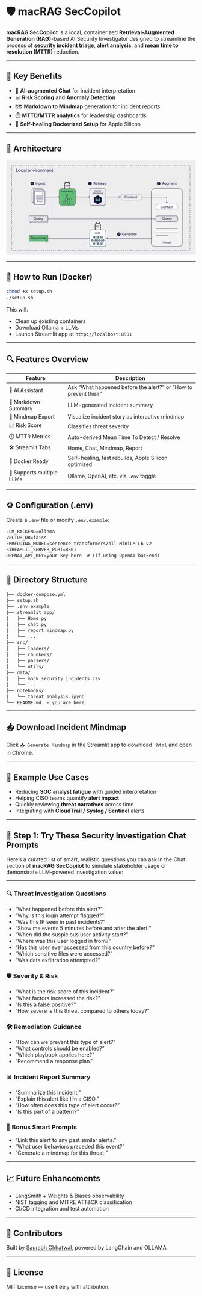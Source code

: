 # 🛡️ macRAG SecCopilot

**macRAG SecCopilot** is a local, containerized **Retrieval-Augmented Generation (RAG)**-based AI Security Investigator designed to streamline the process of **security incident triage**, **alert analysis**, and **mean time to resolution (MTTR)** reduction.

---

## 📌 Key Benefits

- 🧠 **AI-augmented Chat** for incident interpretation
- 📊 **Risk Scoring** and **Anomaly Detection**
- 🗺️ **Markdown to Mindmap** generation for incident reports
- ⏱️ **MTTD/MTTR analytics** for leadership dashboards
- 🐳 **Self-healing Dockerized Setup** for Apple Silicon

---

## 🧠 Architecture

![macRAG Architecture](./docs/ragaidemo.png)

---

## 🚀 How to Run (Docker)

```bash
chmod +x setup.sh
./setup.sh
```

This will:
- Clean up existing containers
- Download Ollama + LLMs
- Launch Streamlit app at `http://localhost:8501`

---

## 🔍 Features Overview

| Feature                    | Description |
|----------------------------|-------------|
| 🔐 AI Assistant            | Ask “What happened before the alert?” or “How to prevent this?” |
| 📄 Markdown Summary        | LLM-generated incident summary |
| 🧠 Mindmap Export          | Visualize incident story as interactive mindmap |
| 📈 Risk Score              | Classifies threat severity |
| ⏱️ MTTR Metrics            | Auto-derived Mean Time To Detect / Resolve |
| 🛠️ Streamlit Tabs          | Home, Chat, Mindmap, Report |
| 🐳 Docker Ready            | Self-healing, fast rebuilds, Apple Silicon optimized |
| 🧪 Supports multiple LLMs  | Ollama, OpenAI, etc. via `.env` toggle |

---

## ⚙️ Configuration (.env)

Create a `.env` file or modify `.env.example`:

```env
LLM_BACKEND=ollama
VECTOR_DB=faiss
EMBEDDING_MODEL=sentence-transformers/all-MiniLM-L6-v2
STREAMLIT_SERVER_PORT=8501
OPENAI_API_KEY=your-key-here  # (if using OpenAI backend)
```

---

## 📂 Directory Structure

```text
├── docker-compose.yml
├── setup.sh
├── .env.example
├── streamlit_app/
│   ├── Home.py
│   ├── chat.py
│   ├── report_mindmap.py
│   └── ...
├── src/
│   ├── loaders/
│   ├── chunkers/
│   ├── parsers/
│   └── utils/
├── data/
│   ├── mock_security_incidents.csv
│   └── ...
├── notebooks/
│   └── threat_analysis.ipynb
└── README.md  ← you are here
```

---

## 📥 Download Incident Mindmap

Click `📥 Generate Mindmap` in the Streamlit app to download `.html` and open in Chrome.

---

## 🧠 Example Use Cases

- Reducing **SOC analyst fatigue** with guided interpretation
- Helping CISO teams quantify **alert impact**
- Quickly reviewing **threat narratives** across time
- Integrating with **CloudTrail / Syslog / Sentinel** alerts

---

## 🧠 Step 1: Try These Security Investigation Chat Prompts

Here’s a curated list of smart, realistic questions you can ask in the Chat section of **macRAG SecCopilot** to simulate stakeholder usage or demonstrate LLM-powered investigation value:

---

### 🔍 Threat Investigation Questions
- “What happened before this alert?”
- “Why is this login attempt flagged?”
- “Was this IP seen in past incidents?”
- “Show me events 5 minutes before and after the alert.”
- “When did the suspicious user activity start?”
- “Where was this user logged in from?”
- “Has this user ever accessed from this country before?”
- “Which sensitive files were accessed?”
- “Was data exfiltration attempted?”

### 🛡️ Severity & Risk
- “What is the risk score of this incident?”
- “What factors increased the risk?”
- “Is this a false positive?”
- “How severe is this threat compared to others today?”

### 🛠 Remediation Guidance
- “How can we prevent this type of alert?”
- “What controls should be enabled?”
- “Which playbook applies here?”
- “Recommend a response plan.”

### 📊 Incident Report Summary
- “Summarize this incident.”
- “Explain this alert like I’m a CISO.”
- “How often does this type of alert occur?”
- “Is this part of a pattern?”

### 🧠 Bonus Smart Prompts
- “Link this alert to any past similar alerts.”
- “What user behaviors preceded this event?”
- “Generate a mindmap for this threat.”

---

## 📈 Future Enhancements

- LangSmith + Weights & Biases observability
- NIST tagging and MITRE ATT&CK classification
- CI/CD integration and test automation

---

## 🤝 Contributors

Built by [Saurabh Chhatwal](https://www.linkedin.com/in/genaigeek/), powered by LangChain and OLLAMA

---

## 🛑 License

MIT License — use freely with attribution.